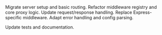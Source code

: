 Migrate server setup and basic routing.
Refactor middleware registry and core proxy logic.
Update request/response handling.
Replace Express-specific middleware.
Adapt error handling and config parsing.

Update tests and documentation.